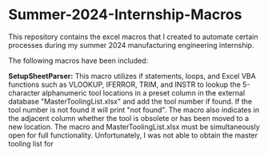 # Summer-2024-Internship-Macros
This repository contains the excel macros that I created to automate certain processes during my summer 2024 manufacturing engineering internship.

The following macros have been included:

**SetupSheetParser:** This macro utilizes if statements, loops, and Excel VBA functions such as VLOOKUP, IFERROR, TRIM, and INSTR to lookup the 5-character alphanumeric tool locations in a preset column in the external database "MasterToolingList.xlsx" and add the tool number if found. If the tool number is not found it will print "not found". The macro also indicates in the adjacent column whether the tool is obsolete or has been moved to a new location. The macro and MasterToolingList.xlsx must be simultaneously open for full functionality. Unfortunately, I was not able to obtain the master tooling list for  
